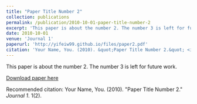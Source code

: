 ```yaml
---
title: "Paper Title Number 2"
collection: publications
permalink: /publication/2010-10-01-paper-title-number-2
excerpt: 'This paper is about the number 2. The number 3 is left for future work.'
date: 2010-10-01
venue: 'Journal 1'
paperurl: 'http://yifeiw99.github.io/files/paper2.pdf'
citation: 'Your Name, You. (2010). &quot;Paper Title Number 2.&quot; <i>Journal 1</i>. 1(2).'
---
```

This paper is about the number 2. The number 3 is left for future work.

[Download paper here](http://yifeiw99.github.io/files/paper2.pdf)

Recommended citation: Your Name, You. (2010). "Paper Title Number 2." <i>Journal 1</i>. 1(2).